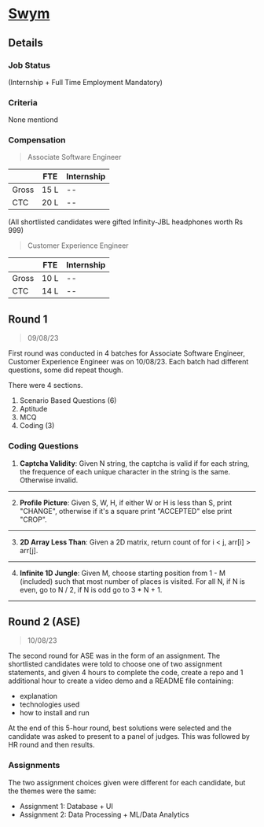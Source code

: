 # [Swym](https://swym.it/)

## Details

### Job Status

(Internship + Full Time Employment Mandatory)

### Criteria

None mentiond

[comment]: # (Any other details go under this. This is a comment)

### Compensation

> Associate Software Engineer

|       | FTE  | Internship |
|-------|------|------------|
| Gross | 15 L | --         |
| CTC   | 20 L | --         |

(All shortlisted candidates were gifted Infinity-JBL headphones worth Rs 999)

> Customer Experience Engineer

|       | FTE  | Internship |
|-------|------|------------|
| Gross | 10 L | --         |
| CTC   | 14 L | --         |

[comment]: # (Details about the rounds go under this comment.)

## Round 1

> 09/08/23

[comment]: # (Summary of the sections and experience below this comment.)

First round was conducted in 4 batches for Associate Software Engineer, Customer Experience Engineer was on 10/08/23.
Each batch had different questions, some did repeat though.

There were 4 sections.
1. Scenario Based Questions (6)
2. Aptitude
3. MCQ
4. Coding (3)

### Coding Questions

1. **Captcha Validity**: Given N string, the captcha is valid if for each string, the frequence of each unique character in the string is the same. Otherwise invalid.

[comment]: # (Add any resources or links or code to this question under this comment.)

---

2. **Profile Picture**: Given S, W, H, if either W or H is less than S, print "CHANGE", otherwise if it's a square print "ACCEPTED" else print "CROP".

[comment]: # (Add any resources or links or code to this question under this comment.)

---

3. **2D Array Less Than**: Given a 2D matrix, return count of for i < j, arr[i] > arr[j].

[comment]: # (Add any resources or links or code to this question under this comment.)

---

4. **Infinite 1D Jungle**: Given M, choose starting position from 1 - M (included) such that most number of places is visited. For all N, if N is even, go to N / 2, if N is odd go to 3 * N + 1.

[comment]: # (Add any resources or links or code to this question under this comment.)

---

## Round 2 (ASE)

> 10/08/23

The second round for ASE was in the form of an assignment.
The shortlisted candidates were told to choose one of two assignment statements, and given 4 hours to complete the code, create a repo and 1 additional hour to create a video demo and a README file containing:
- explanation
- technologies used
- how to install and run

At the end of this 5-hour round, best solutions were selected and the candidate was asked to present to a panel of judges.
This was followed by HR round and then results.

 ### Assignments

The two assignment choices given were different for each candidate, but the themes were the same:
- Assignment 1: Database + UI
- Assignment 2: Data Processing + ML/Data Analytics

